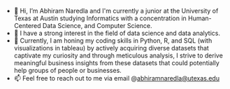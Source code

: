 - 👋 Hi, I’m Abhiram Naredla and I'm currently a junior at the University of Texas at Austin studying Informatics with a concentration in Human-Centered Data Science, and Computer Science.
- 👀 I have a strong interest in the field of data science and data analytics.
- 🌱 Currently, I am honing my coding skills in Python, R, and SQL (with visualizations in tableau) by actively acquiring diverse datasets that captivate my curiosity and through meticulous analysis, I strive to derive meaningful business insights from these datasets that could potentially help groups of people or businesses.
- 📫 Feel free to reach out to me via email @abhiramnaredla@utexas.edu

<!---
33abhiram/33abhiram is a ✨ special ✨ repository because its `README.md` (this file) appears on your GitHub profile.
You can click the Preview link to take a look at your changes.
--->
